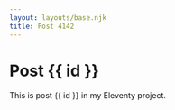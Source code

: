 ```yaml
---
layout: layouts/base.njk
title: Post 4142
---
```


# Post {{ id }}

This is post {{ id }} in my Eleventy project.
